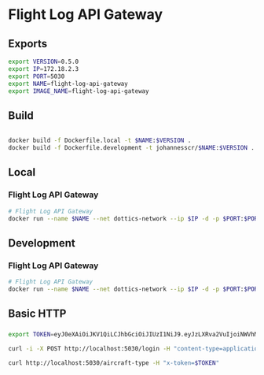 # Flight Log API Gateway

## Exports
```bash
export VERSION=0.5.0
export IP=172.18.2.3
export PORT=5030
export NAME=flight-log-api-gateway
export IMAGE_NAME=flight-log-api-gateway
```

## Build
```bash

docker build -f Dockerfile.local -t $NAME:$VERSION .
docker build -f Dockerfile.development -t johannesscr/$NAME:$VERSION .
```

## Local
### Flight Log API Gateway
```bash
# Flight Log API Gateway
docker run --name $NAME --net dottics-network --ip $IP -d -p $PORT:$PORT $IMAGE_NAME:$VERSION
```

## Development
### Flight Log API Gateway
```bash
# Flight Log API Gateway
docker run --name $NAME --net dottics-network --ip $IP -d -p $PORT:$PORT johannesscr/$IMAGE_NAME:$VERSION
```

## Basic HTTP
###
```bash
export TOKEN=eyJ0eXAiOiJKV1QiLCJhbGciOiJIUzI1NiJ9.eyJzLXRva2VuIjoiNWVhM2Q0MzctMzQzMC00YTgwLTk2MGEtNjQwNTVlNzcwMTJjIiwicy1pZCI6Ijc4OWU4NDAxMTIyYTBmYmQ2M2NkM2JjNjhkMTQ5NzlmODc3NjZiMTk1MzdiZThkYmRjNDFmNTE4ZDFjZWViY2QiLCJ1LWlkIjoiMWNhMGFlNjgtMWJmMi00YTE4LWE4MTktYmU1YWE4MGVkOThlIiwiY3JlYXRlZCI6IjEyLzIwLzIwMjIsIDA4OjE0OjEyIn0.lxqBTlDlSFLGwiaMjrXm1Fdoh4-Zhp6cNTUCbBkYZhw

curl -i -X POST http://localhost:5030/login -H "content-type=application/json" -d '{"email":"t@test.dottics.com","password":"test"}'

curl http://localhost:5030/aircraft-type -H "x-token=$TOKEN"
```
